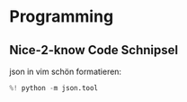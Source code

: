 # Programming

## Nice-2-know Code Schnipsel
json in vim schön formatieren:
```python
%! python -m json.tool
```
